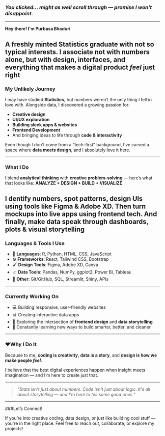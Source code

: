 
### *You clicked... might as well scroll through — promise I won't disappoint.*

---

**Hey there! I'm Purbasa Bhaduri**

A freshly minted Statistics graduate with not so typical interests. I associate not with numbers alone, but with design, interfaces, and everything that makes a digital product _feel_ just right
---

### **My Unlikely Journey**

I may have studied **Statistics**, but numbers weren’t the only thing I fell in love with. Alongside data, I discovered a growing passion for:

* **Creative design**
* **UI/UX exploration**
* **Building sleek apps & websites**
* **Frontend Development**
* And bringing ideas to life through **code & interactivity**

Even though I don't come from a “tech-first” background, I’ve carved a space where **data meets design**, and I absolutely love it here.

---

### **What I Do**

I blend **analytical thinking** with **creative problem-solving** — here’s what that looks like: 
**ANALYZE + DESIGN + BUILD + VISUALIZE**

I dentify numbers, spot patterns, design UIs using tools like Figma & Adobe XD. Then turn mockups into live apps using frontend tech. And finally, make data speak through dashboards, plots & visual storytelling
---

### **Languages & Tools I Use**

* 💬 **Languages**: R, Python, HTML, CSS, JavaScript
* ⚙️ **Frameworks**: React, Tailwind CSS, Bootstrap
* 🖌️ **Design Tools**: Figma, Adobe XD, Canva
* 📈 **Data Tools**: Pandas, NumPy, ggplot2, Power BI, Tableau
* 🧩 **Other**: Git/GitHub, SQL, Streamlit, Shiny, APIs

---

### **Currently Working On**

* 💻 Building responsive, user-friendly websites
* 📊 Creating interactive data apps
* 🎯 Exploring the intersection of **frontend design** and **data storytelling**
* 🌱 Constantly learning new ways to build smarter, better, and cleaner

---

### ❤**Why I Do It**

Because to me, **coding is creativity**, **data is a story**, and **design is how we make people *feel***.

I believe that the best digital experiences happen when insight meets imagination — and I’m here to create just that.

---

> *“Stats isn't just about numbers. Code isn't just about logic.
> It's all about storytelling — and I'm here to tell some good ones.”*

---

###Let’s Connect!

If you’re into creative coding, data design, or just like building cool stuff — you're in the right place.
Feel free to reach out, collaborate, or explore my projects!
